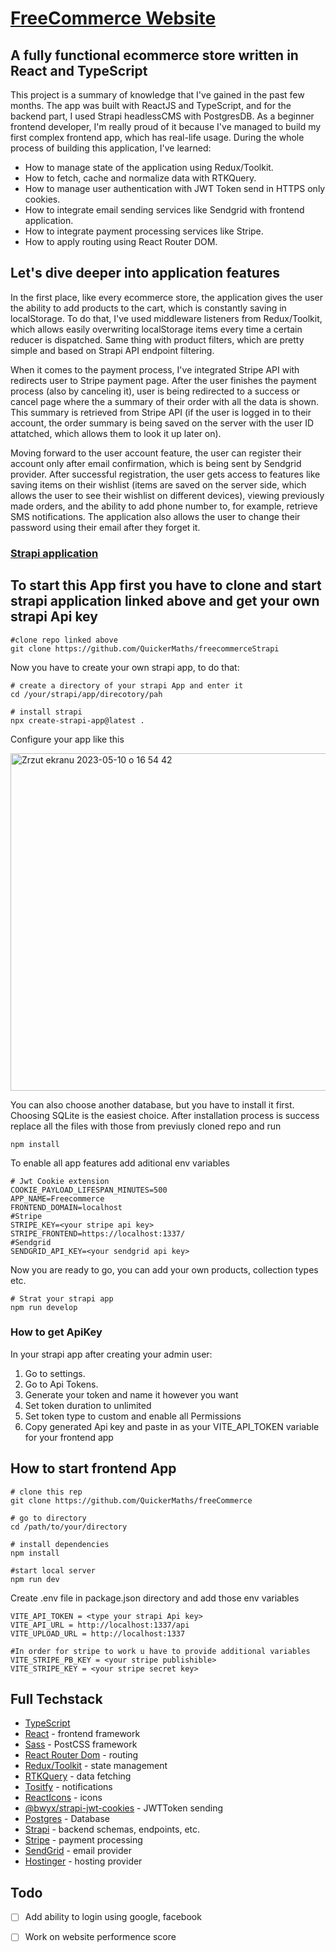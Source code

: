 # [FreeCommerce Website](https://freecommerce.shop)

## A fully functional ecommerce store written in React and TypeScript

This project is a summary of knowledge that I've gained in the past few months. The app was built with ReactJS and TypeScript, and for the backend part, I used Strapi headlessCMS with PostgresDB. As a beginner frontend developer, I'm really proud of it because I've managed to build my first complex frontend app, which has real-life usage. During the whole process of building this application, I've learned:

* How to manage state of the application using Redux/Toolkit.
* How to fetch, cache and normalize data with RTKQuery.
* How to manage user authentication with JWT Token send in HTTPS only cookies.
* How to integrate email sending services like Sendgrid with frontend application.
* How to integrate payment processing services like Stripe.
* How to apply routing using React Router DOM.


## Let's dive deeper into application features

In the first place, like every ecommerce store, the application gives the user the ability to add products to the cart, which is constantly saving in localStorage. To do that, I've used middleware listeners from Redux/Toolkit, which allows easily overwriting localStorage items every time a certain reducer is dispatched. Same thing with product filters, which are pretty simple and based on Strapi API endpoint filtering.

When it comes to the payment process, I've integrated Stripe API with redirects user to Stripe payment page. After the user finishes the payment process (also by canceling it), user is being redirected to a success or cancel page where the a summary of their order with all the data is shown. This summary is retrieved from Stripe API (if the user is logged in to their account, the order summary is being saved on the server with the user ID attatched, which allows them to look it up later on).

Moving forward to the user account feature, the user can register their account only after email confirmation, which is being sent by Sendgrid provider. After successful registration, the user gets access to features like saving items on their wishlist (items are saved on the server side, which allows the user to see their wishlist on different devices), viewing previously made orders, and the ability to add phone number to, for example, retrieve SMS notifications. The application also allows the user to change their password using their email after they forget it.

### [Strapi application](https://github.com/QuickerMaths/freecommerceStrapi)

## To start this App first you have to clone and start strapi application linked above and get your own strapi Api key

``` 
#clone repo linked above 
git clone https://github.com/QuickerMaths/freecommerceStrapi
```

Now you have to create your own strapi app, to do that:

```
# create a directory of your strapi App and enter it
cd /your/strapi/app/direcotory/pah

# install strapi 
npx create-strapi-app@latest .
```

Configure your app like this

<img width="540" alt="Zrzut ekranu 2023-05-10 o 16 54 42" src="https://github.com/QuickerMaths/freeCommerce/assets/116837090/9b759432-5c31-429c-99ad-2d0bcab18212">

You can also choose another database, but you have to install it first. Choosing SQLite is the easiest choice.
After installation process is success replace all the files with those from previusly cloned repo and run

```
npm install
````

To enable all app features add aditional env variables

```
# Jwt Cookie extension
COOKIE_PAYLOAD_LIFESPAN_MINUTES=500
APP_NAME=Freecommerce
FRONTEND_DOMAIN=localhost
#Stripe
STRIPE_KEY=<your stripe api key>
STRIPE_FRONTEND=https://localhost:1337/
#Sendgrid
SENDGRID_API_KEY=<your sendgrid api key>
```

Now you are ready to go, you can add your own products, collection types etc.

```
# Strat your strapi app 
npm run develop
```

### How to get ApiKey 

In your strapi app after creating your admin user: 
1. Go to settings.
2. Go to Api Tokens.
3. Generate your token and name it however you want
4. Set token duration to unlimited 
5. Set token type to custom and enable all Permissions
6. Copy generated Api key and paste in as your VITE_API_TOKEN variable for your frontend app

## How to start frontend App

```
# clone this rep 
git clone https://github.com/QuickerMaths/freeCommerce

# go to directory
cd /path/to/your/directory

# install dependencies
npm install

#start local server
npm run dev
```
Create .env file in package.json directory and add those env variables

```
VITE_API_TOKEN = <type your strapi Api key>
VITE_API_URL = http://localhost:1337/api
VITE_UPLOAD_URL = http://localhost:1337

#In order for stripe to work u have to provide additional variables
VITE_STRIPE_PB_KEY = <your stripe publishible>
VITE_STRIPE_KEY = <your stripe secret key>
```

## Full Techstack

* [TypeScript](https://www.typescriptlang.org/)
* [React](https://react.dev/) - frontend framework
* [Sass](https://sass-lang.com/) - PostCSS framework
* [React Router Dom](https://reactrouter.com/en/main) - routing
* [Redux/Toolkit](https://redux-toolkit.js.org/) - state management
* [RTKQuery](https://redux-toolkit.js.org/rtk-query/overview) - data fetching
* [Tositfy](https://www.npmjs.com/package/react-toastify) - notifications
* [ReactIcons](https://github.com/react-icons/react-icons) - icons
* [@bwyx/strapi-jwt-cookies](https://github.com/bwyx/strapi-jwt-cookies) - JWTToken sending
* [Postgres](https://www.postgresql.org/) - Database
* [Strapi](https://strapi.io/) - backend schemas, endpoints, etc.
* [Stripe](https://stripe.com/en-pl) - payment processing
* [SendGrid](https://sendgrid.com/) - email provider
* [Hostinger](https://www.hostinger.pl/) - hosting provider

## Todo 

- [ ] Add ability to login using google, facebook
- [ ] Work on website performence score


